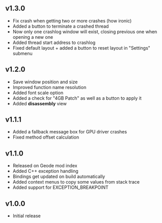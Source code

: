 ## v1.3.0
- Fix crash when getting two or more crashes (how ironic)
- Added a button to terminate a crashed thread
- Now only one crashlog window will exist, closing previous one when opening a new one
- Added thread start address to crashlog
- Fixed default layout + added a button to reset layout in "Settings" submenu

## v1.2.0
- Save window position and size
- Improved function name resolution
- Added font scale option
- Added a check for "4GB Patch" as well as a button to apply it
- Added **disassembly** view

## v1.1.1
- Added a fallback message box for GPU driver crashes
- Fixed method offset calculation

## v1.1.0
- Released on Geode mod index
- Added C++ exception handling
- Bindings get updated on build automatically
- Added context menus to copy some values from stack trace
- Added support for EXCEPTION_BREAKPOINT

## v1.0.0
- Initial release